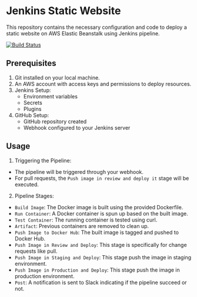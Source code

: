 # Jenkins Static Website

This repository contains the necessary configuration and code to deploy a static website on AWS Elastic Beanstalk using Jenkins pipeline.

[![Build Status](https://237d-82-66-124-175.ngrok-free.app/buildStatus/icon?job=Mini+projet)](http://192.168.56.14:8080/job/Mini%20projet/)

## Prerequisites

1. Git installed on your local machine.
2. An AWS account with access keys and permissions to deploy resources.
3. Jenkins Setup:
    - Environment variables
    - Secrets
    - Plugins
4. GitHub Setup:
    - GitHub repository created
    - Webhook configured to your Jenkins server

## Usage

1. Triggering the Pipeline:

- The pipeline will be triggered through your webhook.
- For pull requests, the `Push image in review and deploy it` stage will be executed.

2. Pipeline Stages:

- `Build Image`: The Docker image is built using the provided Dockerfile.
- `Run Container`: A Docker container is spun up based on the built image.
- `Test Container`: The running container is tested using curl.
- `Artifact`: Previous containers are removed to clean up.
- `Push Image to Docker Hub`: The built image is tagged and pushed to Docker Hub.
- `Push Image in Review and Deploy`: This stage is specifically for change requests like pull.
- `Push Image in Staging and Deploy`: This stage push the image in staging environment.
- `Push Image in Production and Deploy`: This stage push the image in production environment.
- `Post`: A notification is sent to Slack indicating if the pipeline succeed or not.

